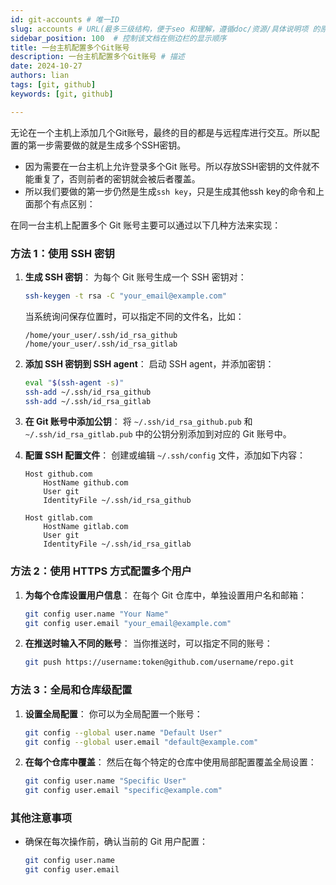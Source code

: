 ```yaml
---
id: git-accounts # 唯一ID
slug: accounts # URL(最多三级结构，便于seo 和理解，遵循doc/资源/具体说明项 的原则)
sidebar_position: 100  # 控制该文档在侧边栏的显示顺序
title: 一台主机配置多个Git账号
description: 一台主机配置多个Git账号 # 描述
date: 2024-10-27
authors: lian
tags: [git, github]
keywords: [git, github]

---
```



无论在一个主机上添加几个Git账号，最终的目的都是与远程库进行交互。所以配置的第一步需要做的就是生成多个SSH密钥。

- 因为需要在一台主机上允许登录多个Git 账号。所以存放SSH密钥的文件就不能重复了，否则前者的密钥就会被后者覆盖。
- 所以我们要做的第一步仍然是生成``ssh key``，只是生成其他ssh key的命令和上面那个有点区别：



在同一台主机上配置多个 Git 账号主要可以通过以下几种方法来实现：

### 方法 1：使用 SSH 密钥
1. **生成 SSH 密钥**：
   为每个 Git 账号生成一个 SSH 密钥对：
   ```bash
   ssh-keygen -t rsa -C "your_email@example.com"
   ```
   当系统询问保存位置时，可以指定不同的文件名，比如：
   ```
   /home/your_user/.ssh/id_rsa_github
   /home/your_user/.ssh/id_rsa_gitlab
   ```

2. **添加 SSH 密钥到 SSH agent**：
   启动 SSH agent，并添加密钥：
   ```bash
   eval "$(ssh-agent -s)"
   ssh-add ~/.ssh/id_rsa_github
   ssh-add ~/.ssh/id_rsa_gitlab
   ```

3. **在 Git 账号中添加公钥**：
   将 `~/.ssh/id_rsa_github.pub` 和 `~/.ssh/id_rsa_gitlab.pub` 中的公钥分别添加到对应的 Git 账号中。

4. **配置 SSH 配置文件**：
   创建或编辑 `~/.ssh/config` 文件，添加如下内容：
   ```plaintext
   Host github.com
       HostName github.com
       User git
       IdentityFile ~/.ssh/id_rsa_github

   Host gitlab.com
       HostName gitlab.com
       User git
       IdentityFile ~/.ssh/id_rsa_gitlab
   ```

### 方法 2：使用 HTTPS 方式配置多个用户
1. **为每个仓库设置用户信息**：
   在每个 Git 仓库中，单独设置用户名和邮箱：
   ```bash
   git config user.name "Your Name"
   git config user.email "your_email@example.com"
   ```

2. **在推送时输入不同的账号**：
   当你推送时，可以指定不同的账号：
   ```bash
   git push https://username:token@github.com/username/repo.git
   ```

### 方法 3：全局和仓库级配置
1. **设置全局配置**：
   你可以为全局配置一个账号：
   ```bash
   git config --global user.name "Default User"
   git config --global user.email "default@example.com"
   ```

2. **在每个仓库中覆盖**：
   然后在每个特定的仓库中使用局部配置覆盖全局设置：
   ```bash
   git config user.name "Specific User"
   git config user.email "specific@example.com"
   ```

### 其他注意事项
- 确保在每次操作前，确认当前的 Git 用户配置：
  ```bash
  git config user.name
  git config user.email
  ```
